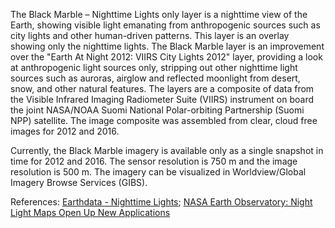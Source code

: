 The Black Marble – Nighttime Lights only layer is a nighttime view of the Earth, showing visible light emanating from anthropogenic sources such as city lights and other human-driven patterns. This layer is an overlay showing only the nighttime lights. The Black Marble layer is an improvement over the "Earth At Night 2012: VIIRS City Lights 2012" layer, providing a look at anthropogenic light sources only, stripping out other nighttime light sources such as auroras, airglow and reflected moonlight from desert, snow, and other natural features. The layers are a composite of data from the Visible Infrared Imaging Radiometer Suite (VIIRS) instrument on board the joint NASA/NOAA Suomi National Polar-orbiting Partnership (Suomi NPP) satellite. The image composite was assembled from clear, cloud free images for 2012 and 2016.

Currently, the Black Marble imagery is available only as a single snapshot in time for 2012 and 2016. The sensor resolution is 750 m and the image resolution is 500 m. The imagery can be visualized in Worldview/Global Imagery Browse Services (GIBS).

References: [Earthdata - Nighttime Lights](https://www.earthdata.nasa.gov/topics/human-dimensions/nighttime-lights); [NASA Earth Observatory: Night Light Maps Open Up New Applications](https://earthobservatory.nasa.gov/Features/NightLights)
